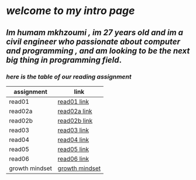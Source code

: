 # _**welcome to my intro page**_
## _**Im humam mkhzoumi , im 27 years old and im a civil engineer who passionate about computer and programming , and am looking to be the next big thing in programming field**_.



### _**here is the table of our reading assignment**_


| assignment            | link                                  |
| -----------           | -----------                           |
| read01                | [read01 link](read01.md)              |
| read02a               | [read02a link](read02a.md)            |
| read02b               | [read02b link](read02b.md)            |
| read03                | [read03 link](read03.md)              |
| read04                | [read04 link](read04.md)              |
| read05                | [read05 link](read05.md)              |
| read06                | [read06 link](read06.md)              |
| growth mindset        | [growth mindset](growth-mindset.md)   |














